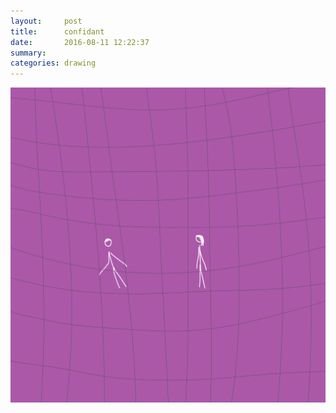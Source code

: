 ```yaml
---
layout:     post
title:      confidant
date:       2016-08-11 12:22:37
summary:    
categories: drawing
---
```

![confidant](/images/diary/confidant.png "pat pat")

